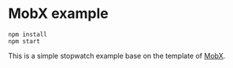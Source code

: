 # MobX example

```
npm install
npm start
```

This is a simple stopwatch example base on the template of [MobX](https://github.com/mobxjs/mobx). 
